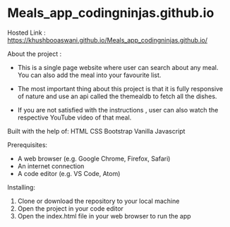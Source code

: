 # Meals_app_codingninjas.github.io

Hosted Link : https://khushbooaswani.github.io/Meals_app_codingninjas.github.io/


About the project :

* This is a single page website where user can search about any meal. You can also add the meal into your favourite list.

* The most important thing about this project is that it is fully responsive of nature and use an api called the themealdb to fetch all the dishes.

* If you are not satisfied with the instructions , user can also watch the respective YouTube video of that meal.

Built with the help of:
HTML
CSS
Bootstrap
Vanilla Javascript

Prerequisites:

* A web browser (e.g. Google Chrome, Firefox, Safari)
* An internet connection
* A code editor (e.g. VS Code, Atom)

Installing:

1. Clone or download the repository to your local machine
2. Open the project in your code editor
3. Open the index.html file in your web browser to run the app
